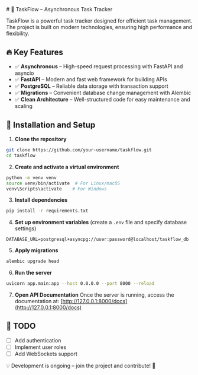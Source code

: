 <img src="https://www.animatedimages.org/data/media/562/animated-line-image-0184.gif" width="1920" height=0.4/>
# 🚀 TaskFlow – Asynchronous Task Tracker

TaskFlow is a powerful task tracker designed for efficient task management. The project is built on modern technologies, ensuring high performance and flexibility.

## 🔥 Key Features
- ✅ **Asynchronous** – High-speed request processing with FastAPI and asyncio
- ✅ **FastAPI** – Modern and fast web framework for building APIs
- ✅ **PostgreSQL** – Reliable data storage with transaction support
- ✅ **Migrations** – Convenient database change management with Alembic
- ✅ **Clean Architecture** – Well-structured code for easy maintenance and scaling

## 🚀 Installation and Setup

1. **Clone the repository**
```bash
git clone https://github.com/your-username/taskflow.git
cd taskflow
```

2. **Create and activate a virtual environment**
```bash
python -m venv venv
source venv/bin/activate  # For Linux/macOS
venv\Scripts\activate    # For Windows
```

3. **Install dependencies**
```bash
pip install -r requirements.txt
```

4. **Set up environment variables** (create a `.env` file and specify database settings)
```
DATABASE_URL=postgresql+asyncpg://user:password@localhost/taskflow_db
```

5. **Apply migrations**
```bash
alembic upgrade head
```

6. **Run the server**
```bash
uvicorn app.main:app --host 0.0.0.0 --port 8000 --reload
```

7. **Open API Documentation**
Once the server is running, access the documentation at: [http://127.0.0.1:8000/docs](http://127.0.0.1:8000/docs)

## 📌 TODO
- [ ] Add authentication
- [ ] Implement user roles
- [ ] Add WebSockets support

💡 Development is ongoing – join the project and contribute! 🚀
<img src="https://www.animatedimages.org/data/media/562/animated-line-image-0184.gif" width="1920" height=0.4/>
